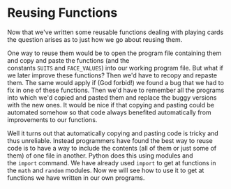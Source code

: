 # Reusing Functions

Now that we've written some reusable functions dealing with playing
cards the question arises as to just how we go about reusing them.

One way to reuse them would be to open the program file containing them
and copy and paste the functions (and the
constants `SUITS` and `FACE_VALUES`) into our working program file. But
what if we later improve these functions? Then we'd have to recopy and
repaste them. The same would apply if (God forbid!) we found a bug that
we had to fix in one of these functions. Then we'd have to remember all
the programs into which we'd copied and pasted them and replace the
buggy versions with the new ones. It would be nice if that copying and
pasting could be automated somehow so that code always benefited
automatically from improvements to our functions.

Well it turns out that automatically copying and pasting code is tricky
and thus unreliable. Instead programmers have found the best way to
reuse code is to have a way to include the contents (all of them or just some of them)
of one file in another. Python does this using modules and
the `import` command. We have already used `import` to get at functions
in the `math` and `random` modules. Now we will see how to use it to get
at functions we have written in our own programs.
